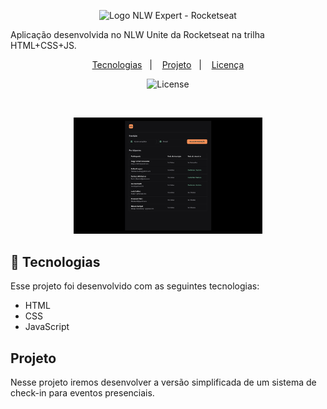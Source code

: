 <p align="center">
  <img alt="Logo NLW Expert - Rocketseat" scr=".images_repository/logo.png" width="200px"/>
</p>

<p>
Aplicação desenvolvida no NLW Unite da Rocketseat na trilha HTML+CSS+JS.
</p>

<p align="center">
    <a href="#Tecnologias">Tecnologias</a>&nbsp;&nbsp;&nbsp;|&nbsp;&nbsp;&nbsp;
    <a href="#Projeto">Projeto</a>&nbsp;&nbsp;&nbsp;|&nbsp;&nbsp;&nbsp;
    <a href="memo-licença">Licença</a>
</p>

<p align="center">
  <img alt="License" src="https://img.shields.io/static/v1?label=license&message=MIT&color=F48F56&labelColor=00292E">
</p>

<br>

<p align="center">
  <img alt="Preview do projeto desenvolvido." src="./images_repository/preview.png" width="60%">
</p>

## 🚀 Tecnologias

Esse projeto foi desenvolvido com as seguintes tecnologias:

- HTML
- CSS
- JavaScript

## Projeto

Nesse projeto iremos desenvolver a versão simplificada de um sistema de check-in para eventos presenciais.